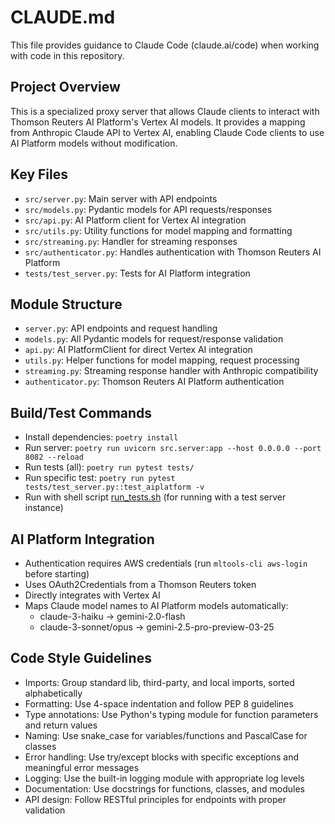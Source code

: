 # CLAUDE.md

This file provides guidance to Claude Code (claude.ai/code) when working with code in this repository.

## Project Overview
This is a specialized proxy server that allows Claude clients to interact with Thomson Reuters AI Platform's Vertex AI models. It provides a mapping from Anthropic Claude API to Vertex AI, enabling Claude Code clients to use AI Platform models without modification.

## Key Files
- `src/server.py`: Main server with API endpoints
- `src/models.py`: Pydantic models for API requests/responses
- `src/api.py`: AI Platform client for Vertex AI integration
- `src/utils.py`: Utility functions for model mapping and formatting
- `src/streaming.py`: Handler for streaming responses
- `src/authenticator.py`: Handles authentication with Thomson Reuters AI Platform
- `tests/test_server.py`: Tests for AI Platform integration

## Module Structure
- `server.py`: API endpoints and request handling
- `models.py`: All Pydantic models for request/response validation
- `api.py`: AI PlatformClient for direct Vertex AI integration
- `utils.py`: Helper functions for model mapping, request processing
- `streaming.py`: Streaming response handler with Anthropic compatibility
- `authenticator.py`: Thomson Reuters AI Platform authentication

## Build/Test Commands
- Install dependencies: `poetry install`
- Run server: `poetry run uvicorn src.server:app --host 0.0.0.0 --port 8082 --reload`
- Run tests (all): `poetry run pytest tests/`
- Run specific test: `poetry run pytest tests/test_server.py::test_aiplatform -v`
- Run with shell script [run_tests.sh](scripts/run_tests.sh) (for running with a test server instance)

## AI Platform Integration
- Authentication requires AWS credentials (run `mltools-cli aws-login` before starting)
- Uses OAuth2Credentials from a Thomson Reuters token
- Directly integrates with Vertex AI
- Maps Claude model names to AI Platform models automatically:
  - claude-3-haiku → gemini-2.0-flash
  - claude-3-sonnet/opus → gemini-2.5-pro-preview-03-25

## Code Style Guidelines
- Imports: Group standard lib, third-party, and local imports, sorted alphabetically
- Formatting: Use 4-space indentation and follow PEP 8 guidelines
- Type annotations: Use Python's typing module for function parameters and return values
- Naming: Use snake_case for variables/functions and PascalCase for classes
- Error handling: Use try/except blocks with specific exceptions and meaningful error messages
- Logging: Use the built-in logging module with appropriate log levels
- Documentation: Use docstrings for functions, classes, and modules
- API design: Follow RESTful principles for endpoints with proper validation
